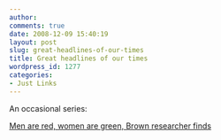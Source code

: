 ```yaml
---
author:
comments: true
date: 2008-12-09 15:40:19
layout: post
slug: great-headlines-of-our-times
title: Great headlines of our times
wordpress_id: 1277
categories:
- Just Links
---
```


An occasional series:

[Men are red, women are green, Brown researcher finds](http://www.eurekalert.org/pub_releases/2008-12/bu-mar120308.php)


